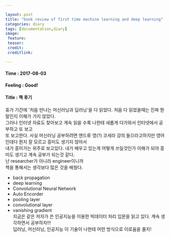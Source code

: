 ```yaml
---

layout: post
title: "book review of first time machine learning and deep learning"
categories: diary
tags: [documentation,diary]
image:
 feature:
 teaser:
 credit:
 creditlink:

---
```


#### Time : 2017-08-03
#### Feeling : Good!
#### Title : 책 후기
휴가 기간에 '처음 만나는 머신러닝과 딥러닝'을 다 읽었다. 처음 다 읽었을때는 진짜 뭔 말인지 이해가 가지 않았다.<br>
그러나 인터넷 자료도 찾아보고 계속 읽을 수록 나한테 새롭게 다가와서 인터넷에서 공부하고 또 보고<br>
또 보고한다. 사실 머신러닝 공부하려면 앤드류 영(?) 코세라 강의 들으라고하지만 영어인데다 뭔지 잘 모르고 흥미도 생기지 않아서<br>
내가 흥미가는 위주로 보고있다. 내가 배우고 있는게 어떻게 쓰일것인가 이해가 되야 흥미도 생기고 계속 공부가 되는것 같다.<br>
난 researcher가 아니라 engineer이니까<br>
책을 통해서는 생각보다 많은 것을 배웠다.<br>
- back propagation<br>
- deep learning<br>
- Convolutional Neural Network<br>
- Auto Encorder<br>
- pooling layer <br>
- convolutional layer<br>
- vanishing gradient<br>
지금은 같은 저자가 쓴 인공지능을 이용한 빅데이터 처리 입문을 읽고 있다. 계속 생각하면서 공부하자!!!<br>
딥러닝, 머신러닝, 인공지능 이 기술이 나한테 어떤 방식으로 이로움을 줄지!<br>
